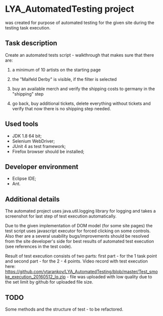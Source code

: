 # LYA_AutomatedTesting project 
was created for purpose of automated testing for the given site during the testing task execution.

## Task description
Create an automated tests script - walkthrough that makes sure that there are:

1) a minimum of 10 artists on the starting page

2) the "Maifeld Derby" is visible, if the filter is selected

3) buy an available merch and verify the shipping costs to germany in the "shipping" step

4) go back, buy additional tickets, delete everything without tickets and verify that now there is no shipping step needed.

## Used tools
- JDK 1.8 64 bit;
- Selenium WebDriver;
- JUnit 4 as test framework;
- Firefox browser should be installed;

## Developer environment
- Eclipse IDE;
- Ant.

## Additional details
The automated project uses java.util.logging library for logging and takes a screenshot for last step of test execution automatically.

Due to the given implementation of DOM model (for some site pages) the test script uses javascript executor for forced clicking on some controls. Also ther are a several usability bugs/improvements should be resolved from the site developer's side for best results of automated test execution (see references in the test code).

Result of test execution consists of two parts: first part - for the 1 task point and second part - for the 2 - 4 points.
Video record with test execution here: https://github.com/ytarankov/LYA_AutomatedTesting/blob/master/Test_smoke_execution_20160512_lq.zip  - file was uploaded with low quality due to the set limit by github for uploaded file size.

## TODO
Some methods and the structure of test - to be refactored. 
